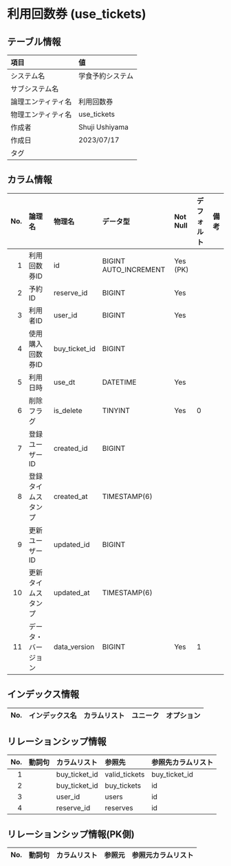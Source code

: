 # 利用回数券 (use_tickets)

## テーブル情報

| 項目                           | 値                                                                                                   |
|:-------------------------------|:-----------------------------------------------------------------------------------------------------|
| システム名                     | 学食予約システム                                                                                     |
| サブシステム名                 |                                                                                                      |
| 論理エンティティ名             | 利用回数券                                                                                           |
| 物理エンティティ名             | use_tickets                                                                                          |
| 作成者                         | Shuji Ushiyama                                                                                       |
| 作成日                         | 2023/07/17                                                                                           |
| タグ                           |                                                                                                      |



## カラム情報

| No. | 論理名                         | 物理名                         | データ型                       | Not Null | デフォルト           | 備考                           |
|----:|:-------------------------------|:-------------------------------|:-------------------------------|:---------|:---------------------|:-------------------------------|
|   1 | 利用回数券ID                   | id                             | BIGINT AUTO_INCREMENT          | Yes (PK) |                      |                                |
|   2 | 予約ID                         | reserve_id                     | BIGINT                         | Yes      |                      |                                |
|   3 | 利用者ID                       | user_id                        | BIGINT                         | Yes      |                      |                                |
|   4 | 使用購入回数券ID               | buy_ticket_id                  | BIGINT                         |          |                      |                                |
|   5 | 利用日時                       | use_dt                         | DATETIME                       | Yes      |                      |                                |
|   6 | 削除フラグ                     | is_delete                      | TINYINT                        | Yes      | 0                    |                                |
|   7 | 登録ユーザーID                 | created_id                     | BIGINT                         |          |                      |                                |
|   8 | 登録タイムスタンプ             | created_at                     | TIMESTAMP(6)                   |          |                      |                                |
|   9 | 更新ユーザーID                 | updated_id                     | BIGINT                         |          |                      |                                |
|  10 | 更新タイムスタンプ             | updated_at                     | TIMESTAMP(6)                   |          |                      |                                |
|  11 | データ・バージョン             | data_version                   | BIGINT                         | Yes      | 1                    |                                |



## インデックス情報

| No. | インデックス名                 | カラムリスト                             | ユニーク   | オプション                     | 
|----:|:-------------------------------|:-----------------------------------------|:-----------|:-------------------------------|



## リレーションシップ情報

| No. | 動詞句                         | カラムリスト                             | 参照先                         | 参照先カラムリスト                       |
|----:|:-------------------------------|:-----------------------------------------|:-------------------------------|:-----------------------------------------|
|   1 |                                | buy_ticket_id                            | valid_tickets                  | buy_ticket_id                            |
|   2 |                                | buy_ticket_id                            | buy_tickets                    | id                                       |
|   3 |                                | user_id                                  | users                          | id                                       |
|   4 |                                | reserve_id                               | reserves                       | id                                       |



## リレーションシップ情報(PK側)

| No. | 動詞句                         | カラムリスト                             | 参照元                         | 参照元カラムリスト                       |
|----:|:-------------------------------|:-----------------------------------------|:-------------------------------|:-----------------------------------------|


